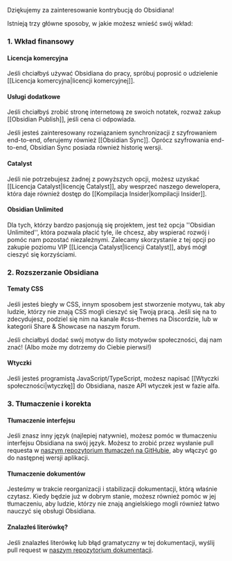 Dziękujemy za zainteresowanie kontrybucją do Obsidiana!

Istnieją trzy główne sposoby, w jakie możesz wnieść swój wkład:

### 1. Wkład finansowy

#### Licencja komercyjna

Jeśli chciałbyś używać Obsidiana do pracy, spróbuj poprosić o udzielenie [[Licencja komercyjna|licencji komercyjnej]].

#### Usługi dodatkowe

Jeśli chciałbyś zrobić stronę internetową ze swoich notatek, rozważ zakup [[Obsidian Publish]], jeśli cena ci odpowiada.

Jeśli jesteś zainteresowany rozwiązaniem synchronizacji z szyfrowaniem end-to-end, oferujemy również [[Obsidian Sync]]. Oprócz szyfrowania end-to-end, Obsidian Sync posiada również historię wersji.

#### Catalyst

Jeśli nie potrzebujesz żadnej z powyższych opcji, możesz uzyskać [[Licencja Catalyst|licencję Catalyst]], aby wesprzeć naszego dewelopera, która daje również dostęp do [[Kompilacja Insider|kompilacji Insider]].

#### Obsidian Unlimited

Dla tych, którzy bardzo pasjonują się projektem, jest też opcja ''Obsidian Unlimited'', która pozwala płacić tyle, ile chcesz, aby wspierać rozwój i pomóc nam pozostać niezależnymi. Zalecamy skorzystanie z tej opcji po zakupie poziomu VIP [[Licencja Catalyst|licencji Catalyst]], abyś mógł cieszyć się korzyściami.

### 2. Rozszerzanie Obsidiana

#### Tematy CSS

Jeśli jesteś biegły w CSS, innym sposobem jest stworzenie motywu, tak aby ludzie, którzy nie znają CSS mogli cieszyć się Twoją pracą. Jeśli się na to zdecydujesz, podziel się nim na kanale #css-themes na Discordzie, lub w kategorii Share & Showcase na naszym forum.

Jeśli chciałbyś dodać swój motyw do listy motywów społeczności, daj nam znać! (Albo może my dotrzemy do Ciebie pierwsi!)

#### Wtyczki

Jeśli jesteś programistą JavaScript/TypeScript, możesz napisać [[Wtyczki społeczności|wtyczkę]] do Obsidiana, nasze API wtyczek jest w fazie alfa.

### 3. Tłumaczenie i korekta

#### Tłumaczenie interfejsu

Jeśli znasz inny język (najlepiej natywnie), możesz pomóc w tłumaczeniu interfejsu Obsidiana na swój język. Możesz to zrobić przez wysłanie pull requesta w [naszym repozytorium tłumaczeń na GitHubie](https://github.com/obsidianmd/obsidian-translations), aby włączyć go do następnej wersji aplikacji.

#### Tłumaczenie dokumentów

Jesteśmy w trakcie reorganizacji i stabilizacji dokumentacji, którą właśnie czytasz. Kiedy będzie już w dobrym stanie, możesz również pomóc w jej tłumaczeniu, aby ludzie, którzy nie znają angielskiego mogli również łatwo nauczyć się obsługi Obsidiana.

#### Znalazłeś literówkę?

Jeśli znalazłeś literówkę lub błąd gramatyczny w tej dokumentacji, wyślij pull request w [naszym repozytorium dokumentacji](https://github.com/obsidianmd/obsidian-docs).
